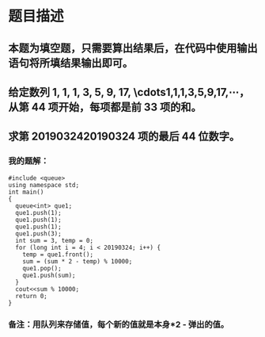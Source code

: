 # 题目描述
## 本题为填空题，只需要算出结果后，在代码中使用输出语句将所填结果输出即可。
## 给定数列 1, 1, 1, 3, 5, 9, 17, \cdots1,1,1,3,5,9,17,⋯，从第 44 项开始，每项都是前 33 项的和。
## 求第 2019032420190324 项的最后 44 位数字。
### 我的题解：
```#include <iostream>
#include <queue>
using namespace std;
int main()
{
  queue<int> que1;
  que1.push(1);
  que1.push(1);
  que1.push(1);
  que1.push(3);
  int sum = 3, temp = 0;
  for (long int i = 4; i < 20190324; i++) {
    temp = que1.front();
    sum = (sum * 2 - temp) % 10000;
    que1.pop();
    que1.push(sum);
  }
  cout<<sum % 10000;
  return 0;
}
```

### **备注**：用队列来存储值，每个新的值就是本身*2 - 弹出的值。